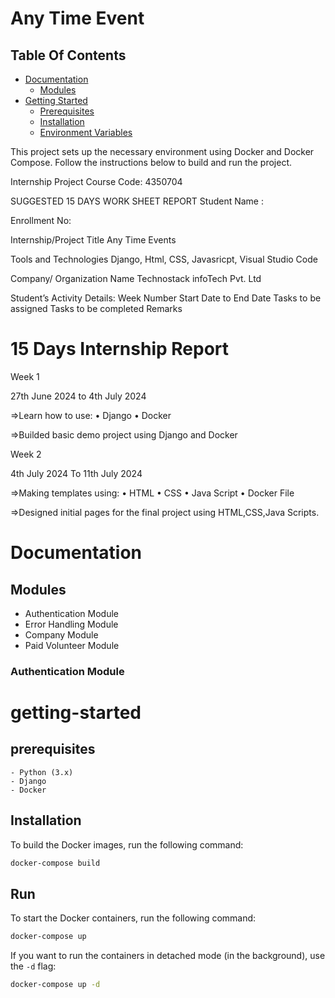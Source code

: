 

# Any Time Event

## Table Of Contents

- [Documentation](#Documentation)
  - [Modules](#modules)
- [Getting Started](#getting-started)
  - [Prerequisites](#prerequisites)
  - [Installation](#installation)
  - [Environment Variables](#environment-variables)
<!-- - [Usage](#usage) -->


This project sets up the necessary environment using Docker and Docker Compose. Follow the instructions below to build and run the project.


Internship Project	Course Code: 4350704


SUGGESTED 15 DAYS WORK SHEET REPORT
Student Name :	

Enrollment No:	

Internship/Project Title	Any Time Events

Tools and Technologies	Django, Html, CSS, Javasricpt, Visual Studio Code

Company/ Organization Name	Technostack infoTech Pvt. Ltd

Student’s Activity Details:
	Week
Number	Start Date to
End Date	Tasks to be assigned	Tasks to be completed	Remarks	
	
# 15 Days Internship Report

Week 1
	
27th June 2024
     to
4th July 2024	 

=>Learn how to use:
    •	Django
    •	Docker	

=>Builded basic demo project using Django and Docker		
	

Week 2	

4th July 2024
     To
11th July 2024	

=>Making templates using:
    •	HTML
    •	CSS 
    •	Java Script
    •	Docker File	

=>Designed initial pages for the final project 
using HTML,CSS,Java Scripts.


# Documentation

  ## Modules

   - Authentication Module
   - Error Handling Module
   - Company Module
   - Paid Volunteer Module


  ### Authentication Module  

# getting-started

## prerequisites

    - Python (3.x)
    - Django
    - Docker


## Installation

To build the Docker images, run the following command:

```bash
docker-compose build
```

## Run

To start the Docker containers, run the following command:

```bash
docker-compose up
```

If you want to run the containers in detached mode (in the background), use the `-d` flag:

```bash
docker-compose up -d
```

